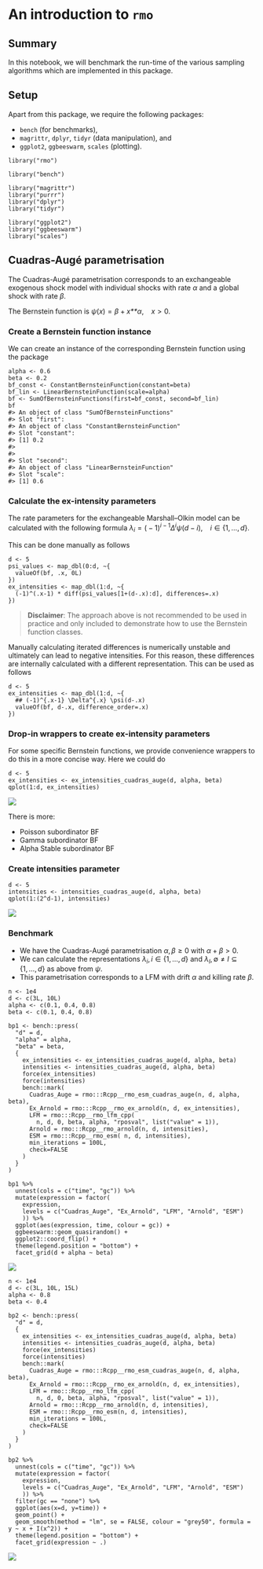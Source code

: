 An introduction to `rmo`
================

Summary
-------

In this notebook, we will benchmark the run-time of the various sampling
algorithms which are implemented in this package.

Setup
-----

Apart from this package, we require the following packages:

-   `bench` (for benchmarks),
-   `magrittr`, `dplyr`, `tidyr` (data manipulation), and
-   `ggplot2`, `ggbeeswarm`, `scales` (plotting).

<!-- -->

    library("rmo")

    library("bench")

    library("magrittr")
    library("purrr")
    library("dplyr")
    library("tidyr")

    library("ggplot2")
    library("ggbeeswarm")
    library("scales")

Cuadras-Augé parametrisation
----------------------------

The Cuadras-Augé parametrisation corresponds to an exchangeable
exogenous shock model with individual shocks with rate *α* and a global
shock with rate *β*.

The Bernstein function is
*ψ*(*x*) = *β* + *x**α*,  *x* &gt; 0.

### Create a Bernstein function instance

We can create an instance of the corresponding Bernstein function using
the package

    alpha <- 0.6
    beta <- 0.2
    bf_const <- ConstantBernsteinFunction(constant=beta)
    bf_lin <- LinearBernsteinFunction(scale=alpha)
    bf <- SumOfBernsteinFunctions(first=bf_const, second=bf_lin)
    bf
    #> An object of class "SumOfBernsteinFunctions"
    #> Slot "first":
    #> An object of class "ConstantBernsteinFunction"
    #> Slot "constant":
    #> [1] 0.2
    #> 
    #> 
    #> Slot "second":
    #> An object of class "LinearBernsteinFunction"
    #> Slot "scale":
    #> [1] 0.6

### Calculate the ex-intensity parameters

The rate parameters for the exchangeable Marshall–Olkin model can be
calculated with the following formula
*λ*<sub>*i*</sub> = ( − 1)<sup>*i* − 1</sup>*Δ*<sup>*i*</sup>*ψ*(*d* − *i*),  *i* ∈ {1, …, *d*}.

This can be done manually as follows

    d <- 5
    psi_values <- map_dbl(0:d, ~{
      valueOf(bf, .x, 0L)
    })
    ex_intensities <- map_dbl(1:d, ~{
      (-1)^(.x-1) * diff(psi_values[1+(d-.x):d], differences=.x)
    })

> **Disclaimer**: The approach above is not recommended to be used in
> practice and only included to demonstrate how to use the Bernstein
> function classes.

Manually calculating iterated differences is numerically unstable and
ultimately can lead to negative intensities. For this reason, these
differences are internally calculated with a different representation.
This can be used as follows

    d <- 5
    ex_intensities <- map_dbl(1:d, ~{
      ## (-1)^{.x-1} \Delta^{.x} \psi(d-.x)
      valueOf(bf, d-.x, difference_order=.x)
    })

### Drop-in wrappers to create ex-intensity parameters

For some specific Bernstein functions, we provide convenience wrappers
to do this in a more concise way. Here we could do

    d <- 5
    ex_intensities <- ex_intensities_cuadras_auge(d, alpha, beta)
    qplot(1:d, ex_intensities)

![](Introduction-to-rmo_files/figure-gfm/Cuadras-Auge-ex_intensities-3-1.png)<!-- -->

There is more:

-   Poisson subordinator BF
-   Gamma subordinator BF
-   Alpha Stable subordinator BF

### Create intensities parameter

    d <- 5
    intensities <- intensities_cuadras_auge(d, alpha, beta)
    qplot(1:(2^d-1), intensities)

![](Introduction-to-rmo_files/figure-gfm/Cuadras-Auge-exlambda-general-1.png)<!-- -->

### Benchmark

-   We have the Cuadras-Augé parametrisation *α*, *β* ≥ 0 with
    *α* + *β* &gt; 0.
-   We can calculate the representations
    *λ*<sub>*i*</sub>, *i* ∈ {1, …, *d*} and
    *λ*<sub>*I*</sub>, ∅ ≠ *I* ⊆ {1, …, *d*} as above from *ψ*.
-   This parametrisation corresponds to a LFM with drift *α* and killing
    rate *β*.

<!-- -->

    n <- 1e4
    d <- c(3L, 10L)
    alpha <- c(0.1, 0.4, 0.8)
    beta <- c(0.1, 0.4, 0.8)

    bp1 <- bench::press(
      "d" = d,
      "alpha" = alpha,
      "beta" = beta,
      {
        ex_intensities <- ex_intensities_cuadras_auge(d, alpha, beta)
        intensities <- intensities_cuadras_auge(d, alpha, beta)
        force(ex_intensities)
        force(intensities)
        bench::mark(
          Cuadras_Auge = rmo:::Rcpp__rmo_esm_cuadras_auge(n, d, alpha, beta),
          Ex_Arnold = rmo:::Rcpp__rmo_ex_arnold(n, d, ex_intensities),
          LFM = rmo:::Rcpp__rmo_lfm_cpp(
            n, d, 0, beta, alpha, "rposval", list("value" = 1)),
          Arnold = rmo:::Rcpp__rmo_arnold(n, d, intensities),
          ESM = rmo:::Rcpp__rmo_esm( n, d, intensities),
          min_iterations = 100L,
          check=FALSE
        )
      }
    )

    bp1 %>%
      unnest(cols = c("time", "gc")) %>%
      mutate(expression = factor(
        expression,
        levels = c("Cuadras_Auge", "Ex_Arnold", "LFM", "Arnold", "ESM")
        )) %>%
      ggplot(aes(expression, time, colour = gc)) +
      ggbeeswarm::geom_quasirandom() +
      ggplot2::coord_flip() +
      theme(legend.position = "bottom") +
      facet_grid(d + alpha ~ beta)

![](Introduction-to-rmo_files/figure-gfm/Cuadras-Auge-benchmark-1-1.png)<!-- -->

    n <- 1e4
    d <- c(3L, 10L, 15L)
    alpha <- 0.8
    beta <- 0.4

    bp2 <- bench::press(
      "d" = d,
      {
        ex_intensities <- ex_intensities_cuadras_auge(d, alpha, beta)
        intensities <- intensities_cuadras_auge(d, alpha, beta)
        force(ex_intensities)
        force(intensities)
        bench::mark(
          Cuadras_Auge = rmo:::Rcpp__rmo_esm_cuadras_auge(n, d, alpha, beta),
          Ex_Arnold = rmo:::Rcpp__rmo_ex_arnold(n, d, ex_intensities),
          LFM = rmo:::Rcpp__rmo_lfm_cpp(
            n, d, 0, beta, alpha, "rposval", list("value" = 1)),
          Arnold = rmo:::Rcpp__rmo_arnold(n, d, intensities),
          ESM = rmo:::Rcpp__rmo_esm(n, d, intensities),
          min_iterations = 100L,
          check=FALSE
        )
      }
    )

    bp2 %>%
      unnest(cols = c("time", "gc")) %>%
      mutate(expression = factor(
        expression,
        levels = c("Cuadras_Auge", "Ex_Arnold", "LFM", "Arnold", "ESM")
        )) %>%
      filter(gc == "none") %>%
      ggplot(aes(x=d, y=time)) +
      geom_point() +
      geom_smooth(method = "lm", se = FALSE, colour = "grey50", formula = y ~ x + I(x^2)) +
      theme(legend.position = "bottom") +
      facet_grid(expression ~ .)

![](Introduction-to-rmo_files/figure-gfm/Cuadras-Auge-benchmark-2-1.png)<!-- -->
